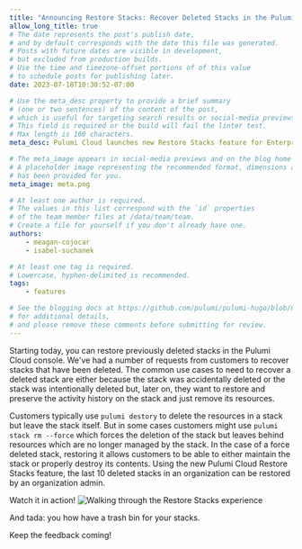 ```yaml
---
title: "Announcing Restore Stacks: Recover Deleted Stacks in the Pulumi Cloud"
allow_long_title: true
# The date represents the post's publish date,
# and by default corresponds with the date this file was generated.
# Posts with future dates are visible in development,
# but excluded from production builds.
# Use the time and timezone-offset portions of of this value
# to schedule posts for publishing later.
date: 2023-07-18T10:30:52-07:00

# Use the meta_desc property to provide a brief summary
# (one or two sentences) of the content of the post,
# which is useful for targeting search results or social-media previews.
# This field is required or the build will fail the linter test.
# Max length is 160 characters.
meta_desc: Pulumi Cloud launches new Restore Stacks feature for Enterprise and Business Critical editions.

# The meta_image appears in social-media previews and on the blog home page.
# A placeholder image representing the recommended format, dimensions and aspect ratio
# has been provided for you.
meta_image: meta.png

# At least one author is required.
# The values in this list correspond with the `id` properties
# of the team member files at /data/team/team.
# Create a file for yourself if you don't already have one.
authors:
    - meagan-cojocar
    - isabel-suchanek

# At least one tag is required.
# Lowercase, hyphen-delimited is recommended.
tags:
    - features

# See the blogging docs at https://github.com/pulumi/pulumi-hugo/blob/master/BLOGGING.md.
# for additional details,
# and please remove these comments before submitting for review.
---
```


Starting today, you can restore previously deleted stacks in the Pulumi Cloud console. We've had a number of requests from customers to recover stacks that have been deleted. The common use cases to need to recover a deleted stack are either because the stack was accidentally deleted or the stack was intentionally deleted but, later on, they want to restore and preserve the activity history on the stack and just remove its resources.

<!--more-->

Customers typically use `pulumi destory` to delete the resources in a stack but leave the stack itself. But in some cases customers might use `pulumi stack rm --force` which forces the deletion of the stack but leaves behind resources which are no longer managed by the stack. In the case of a force deleted stack, restoring it allows customers to be able to either maintain the stack or properly destroy its contents. Using the new Pulumi Cloud Restore Stacks feature, the last 10 deleted stacks in an organization can be restored by an organization admin.

Watch it in action!
![Walking through the Restore Stacks experience](https://www.pulumi.com/uploads/restore-stacks.gif)

And tada: you how have a trash bin for your stacks.

Keep the feedback coming!
